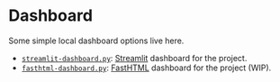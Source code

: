 # Dashboard

Some simple local dashboard options live here.

- [`streamlit-dashboard.py`](streamlit-dashboard.py): [Streamlit](https://streamlit.io/) dashboard for the project.
- [`fasthtml-dashboard.py`](fasthtml-dashboard.py): [FastHTML](https://fastht.ml/) dashboard for the project (WIP).
